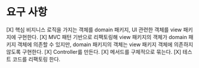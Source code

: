 # 요구 사항
[X] 핵심 비지니스 로직을 가지는 객체를 domain 패키지, UI 관련한 객체를 view 패키지에 구현한다.
[X] MVC 패턴 기반으로 리팩토링해 view 패키지의 객체가 domain 패키지 객체에 의존할 수 있지만, domain 패키지의 객체는 view 패키지 객체에 의존하지 않도록 구현한다.
[X] Controller륾 만든다.
[X] 메서드를 구체적으로 묶는다.
[X] 테스트 코드를 리팩토링 한다.